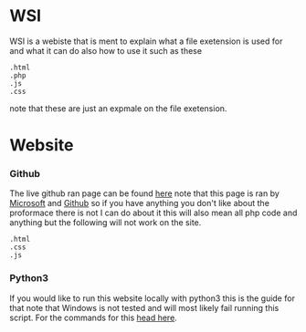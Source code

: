 # WSI
WSI is a webiste that is ment to explain what a file exetension is used for and what it can do also how to use it such as these
```
.html
.php
.js
.css
```
note that these are just an expmale on the file exetension.

# Website
### Github
The live github ran page can be found [here](https://httpanimation.github.io/WSI/) note that this page is ran by [Microsoft](https://www.microsoft.com/en-us/) and [Github](https://github.com) so if you have anything you don't like about the proformace there is not I can do about it this will also mean all php code and anything but the following will not work on the site.
```
.html
.css
.js
```

### Python3
If you would like to run this website locally with python3 this is the guide for that note that Windows is not tested and will most likely fail running this script. For the commands for this [head here](Runners/Python3.md).